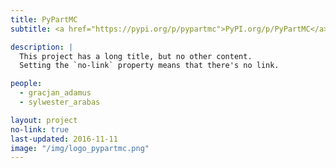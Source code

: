 ```yaml
---
title: PyPartMC
subtitle: <a href="https://pypi.org/p/pypartmc">PyPI.org/p/PyPartMC</a>

description: |
  This project has a long title, but no other content.
  Setting the `no-link` property means that there's no link.

people:
  - gracjan_adamus
  - sylwester_arabas

layout: project
no-link: true
last-updated: 2016-11-11
image: "/img/logo_pypartmc.png"
---
```

